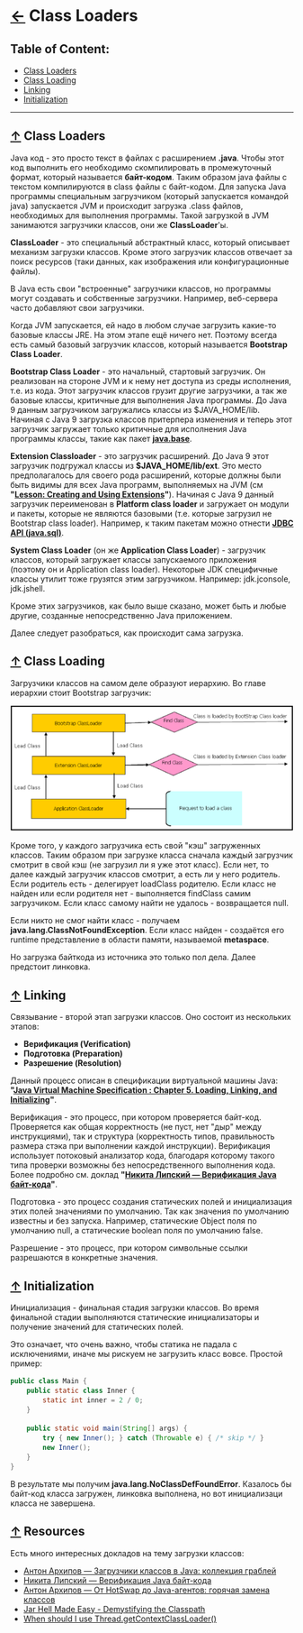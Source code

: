 # [←](./README.md) <a id="home"></a> Class Loaders

## Table of Content:
- [Class Loaders](#loaders)
- [Class Loading](#loading)
- [Linking](#linking)
- [Initialization](#initialization)

----

## [↑](#home) <a id="loaders"></a> Class Loaders
Java код - это просто текст в файлах с расширением **.java**. Чтобы этот код выполнить его необходимо скомпилировать в промежуточный формат, который называется **байт-кодом**.
Таким образом java файлы с текстом компилируются в class файлы с байт-кодом. Для запуска Java программы специальным загрузчиком (который запускается командой java) запускается JVM и происходит загрузка .class файлов, необходимых для выполнения программы. Такой загрузкой в JVM занимаются загрузчики классов, они же **ClassLoader**'ы.

**ClassLoader** - это специальный абстрактный класс, который описывает механизм загрузки классов. Кроме этого загрузчик классов отвечает за поиск ресурсов (таки данных, как изображения или конфигурационные файлы).

В Java есть свои "встроенные" загрузчики классов, но программы могут создавать и собственные загрузчики. Например, веб-сервера часто добавляют свои загрузчики.

Когда JVM запускается, ей надо в любом случае загрузить какие-то базовые классы JRE. На этом этапе ещё ничего нет. Поэтому всегда есть самый базовый загрузчик классов, который называется **Bootstrap Class Loader**.

**Bootstrap Class Loader** - это начальный, стартовый загрузчик. Он реализован на стороне JVM и к нему нет доступа из среды исполнения, т.е. из кода. Этот загрузчик классов грузит другие загрузчики, а так же базовые классы, критичные для выполнения Java программы. До Java 9 данным загрузчиком загружались классы из $JAVA_HOME/lib. Начиная с Java 9 загрузка классов притерпера изменения и теперь этот загрузчик загружает только критичные для исполнения Java программы классы, такие как пакет **[java.base](https://docs.oracle.com/en/java/javase/15/docs/api/java.base/module-summary.htmlх)**.

**Extension Classloader** - это загрузчик расширений. До Java 9 этот загрузчик подгружал классы из **$JAVA_HOME/lib/ext**. Это место предполагалось для своего рода расширений, которые должны были быть видимы для всех Java программ, выполняемых на JVM (см **"[Lesson: Creating and Using Extensions](https://docs.oracle.com/javase/tutorial/ext/basics/install.html)"**). Начиная с Java 9 данный загрузчик переименован в **Platform class loader** и загружает он модули и пакеты, которые не являются базовыми (т.е. которые загрузил не Bootstrap class loader). Например, к таким пакетам можно отнести **[JDBC API (java.sql)](https://docs.oracle.com/en/java/javase/15/docs/api/java.sql/module-summary.html)**.

**System Class Loader** (он же **Application Class Loader**) - загрузчик классов, который загружает классы запускаемого приложения (поэтому он и Application class loader). Некоторые JDK специфичные классы утилит тоже грузятся этим загрузчиком. Например: jdk.jconsole, jdk.jshell.

Кроме этих загрузчиков, как было выше сказано, может быть и любые другие, созданные непосредственно Java приложением.

Далее следует разобраться, как происходит сама загрузка.


## [↑](#home) <a id="loading"></a> Class Loading
Загрузчики классов на самом деле образуют иерархию. Во главе иерархии стоит Bootstrap загрузчик:

![](./img/jvm/1_classloaders.png)

Кроме того, у каждого загрузчика есть свой "кэш" загруженных классов. Таким образом при загрузке класса сначала каждый загрузчик смотрит в свой кэш (не загрузил ли я уже этот класс). Если нет, то далее каждый загрузчик классов смотрит, а есть ли у него родитель. Если родитель есть - делегирует loadClass родителю. Если класс не найден или если родителя нет - выполняется findClass самим загрузчиком. Если класс самому найти не удалось - возвращается null.

Если никто не смог найти класс - получаем **java.lang.ClassNotFoundException**.
Если класс найден - создаётся его runtime представление в области памяти, называемой **metaspace**.

Но загрузка байткода из источника это только пол дела. Далее предстоит линковка.


## [↑](#home) <a id="linking"></a> Linking
Связывание - второй этап загрузки классов. Оно состоит из нескольких этапов:
- **Верификация (Verification)**
- **Подготовка (Preparation)**
- **Разрешение (Resolution)**

Данный процесс описан в спецификации виртуальной машины Java: **"[Java Virtual Machine Specification : Chapter 5. Loading, Linking, and Initializing](https://docs.oracle.com/javase/specs/jvms/se8/html/jvms-5.html#jvms-5.4)"**.

Верификация - это процесс, при котором проверяется байт-код. Проверяется как общая корректность (не пуст, нет "дыр" между инструкциями), так и структура (корректность типов, правильность размера стэка при выполнении каждой инструкции). Верификация использует потоковый анализатор кода, благодаря которому такого типа проверки возможны без непосредственного выполнения кода. Более подробно см. доклад **"[Никита Липский — Верификация Java байт-кода](https://youtu.be/m16AIz1fIFI?t=640)"**.

Подготовка - это процесс создания статических полей и инициализация этих полей значениями по умолчанию. Так как значения по умолчанию известны и без запуска. Например, статические Object поля по умолчанию null, а статические boolean поля по умолчанию false.

Разрешение - это процесс, при котором символьные ссылки разрешаются в конкретные  значения.


## [↑](#home) <a id="initialization"></a> Initialization
Инициализация - финальная стадия загрузки классов. Во время финальной стадии выполняются статические инициализаторы и получение значений для статических полей.

Это означает, что очень важно, чтобы статика не падала с исключениями, иначе мы рискуем не загрузить класс вовсе.
Простой пример:
```java
public class Main {
    public static class Inner {
        static int inner = 2 / 0;
    }

    public static void main(String[] args) {
        try { new Inner(); } catch (Throwable e) { /* skip */ }
        new Inner();
    }
}
```
В результате мы получим **java.lang.NoClassDefFoundError**. Казалось бы байт-код класса загружен, линковка выполнена, но вот инициализаци класса не завершена.


## [↑](#home) <a id="resources"></a> Resources
Есть много интересных докладов на тему загрузки классов:
- [Антон Архипов — Загрузчики классов в Java: коллекция граблей](https://www.youtube.com/watch?v=RHVzgXff9jg)
- [Никита Липский — Верификация Java байт-кода](https://www.youtube.com/watch?v=m16AIz1fIFI)
- [Антон Архипов — От HotSwap до Java-агентов: горячая замена классов](https://www.youtube.com/watch?v=wJwCjXcCH90)
- [Jar Hell Made Easy - Demystifying the Classpath](https://dzone.com/articles/jar-hell-made-easy)
- [When should I use Thread.getContextClassLoader()](https://www.infoworld.com/article/2077344/find-a-way-out-of-the-classloader-maze.html)